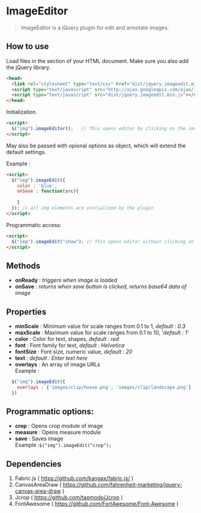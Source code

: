 # ImageEditor
> ImageEditor is a jQuery plugin for edit and annotate images.

## How to use

Load files in the section of your HTML document. Make sure you also add the jQuery library.

```html
<head>
  <link rel="stylesheet" type="text/css" href="dist/jquery.imageedit.min.css" />
  <script type="text/javascript" src="http://ajax.googleapis.com/ajax/libs/jquery/2.1.4/jquery.min.js"></script>
  <script type="text/javascript" src="dist/jquery.imageedit.min.js"></script>
</head>
```

Initialization.
```html
<script>
  $("img").imageEditor();   // This opens editor by clicking on the image.
</script>
```

May also be passed with opional options as object, which will extend the default settings.

Example :
```html
<script>
  $("img").imageEdit({
    color : 'blue',
    onSave : function(src){
    
    }
  }); // all img elements are initialized by the plugin
</script>
```

Programmatic access:
```html
<script>
  $("img").imageEdit("show"); // This opens editor without clicking on image.
</script>
```
## Methods

* **onReady** :  *triggers when image is loaded*
* **onSave**  :  *returns when save button is clicked, returns base64 data of image*

## Properties

* **minScale** :  Minimum value for scale ranges from 0.1 to 1, *default : 0.3*
* **maxScale** :  Maximum value for scale ranges from 0.1 to 10, '*default : 1*'
* **color** : Color for text, shapes, *default : red*
* **font** :  Font family for text, *default : Helvetica*
* **fontSize** : Font size, numeric value, *default : 20*
* **text** :  *default : Enter text here*
* **overlays** : An array of image URLs
<br />Example :
```js
  $("img").imageEdit({
    overlays : ['images/clip/house.png', 'images/clip/landscape.png']
  })
```

## Programmatic options:

* **crop** : Opens crop module of image
* **measure** : Opens measure module
* **save**  : Saves image
<br />Example :```$("img").imageEdit("crop");```


## Dependencies
 1. Fabric.js ( https://github.com/kangax/fabric.js/ )
 2. CanvasAreaDraw ( https://github.com/fahrenheit-marketing/jquery-canvas-area-draw )
 3. Jcrop ( https://github.com/tapmodo/Jcrop )
 4. FontAwesome ( https://github.com/FortAwesome/Font-Awesome )
